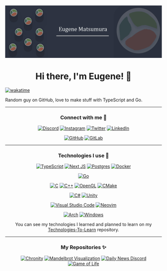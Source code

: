 [![Banner](images/banner.jpg)](https://github.com/SushiWaUmai)

<h1 align="center">
Hi there, I'm Eugene! 👋
</h1>

[![wakatime](https://wakatime.com/badge/user/8cc0a80a-7a1a-448c-8c5e-742ed9a33792.svg)](https://wakatime.com/@SushiWaUmai)

Random guy on GitHub, love to make stuff with TypeScript and Go.

---

<div align="center">

### Connect with me 🤝

[![Discord](https://img.shields.io/badge/SushiWaUmai%235351-%237289DA?style=for-the-badge&logo=discord&logoColor=white)](https://discord.com/users/356155984412147723/)
[![Instagram](https://img.shields.io/badge/eugenematsumura-%23E4405F?style=for-the-badge&logo=Instagram&logoColor=white)](https://www.instagram.com/eugenematsumura/)
[![Twitter](https://img.shields.io/badge/EugeneMatsumur1-%231DA1F2?style=for-the-badge&logo=Twitter&logoColor=white)](https://twitter.com/EugeneMatsumur1)
[![LinkedIn](https://img.shields.io/badge/Eugene%20Matsumura-%230B67C2?style=for-the-badge&logo=LinkedIn&logoColor=white)](https://www.linkedin.com/in/eugene-matsumura-68334922b/)

[![GitHub](https://img.shields.io/badge/SushiWaUmai-%23121011.svg?style=for-the-badge&logo=github&logoColor=white)](https://github.com/SushiWaUmai/)
[![GitLab](https://img.shields.io/badge/SushiWaUmai-%23181717.svg?style=for-the-badge&logo=gitlab&logoColor=white)](https://gitlab.com/SushiWaUmai)


---

### Technologies I use 📱

[![TypeScript](https://img.shields.io/badge/typescript-%23007ACC.svg?style=for-the-badge&logo=typescript&logoColor=white)](https://www.typescriptlang.org/)
[![Next JS](https://img.shields.io/badge/Next-black?style=for-the-badge&logo=next.js&logoColor=white)](https://nextjs.org/)
[![Postgres](https://img.shields.io/badge/postgres-%23316192.svg?style=for-the-badge&logo=postgresql&logoColor=white)](https://www.postgresql.org/)
[![Docker](https://img.shields.io/badge/docker-%230db7ed.svg?style=for-the-badge&logo=docker&logoColor=white)](https://www.docker.com/)

[![Go](https://img.shields.io/badge/Go-00ADD8?style=for-the-badge&logo=go&logoColor=white)](https://go.dev/)

[![C](https://img.shields.io/badge/c-%2300599C.svg?style=for-the-badge&logo=c&logoColor=white)](https://en.cppreference.com/w/c/language)
[![C++](https://img.shields.io/badge/c++-%2300599C.svg?style=for-the-badge&logo=c%2B%2B&logoColor=white)](https://www.cplusplus.com/)
[![OpenGL](https://img.shields.io/badge/OpenGL-%23FFFFFF.svg?style=for-the-badge&logo=opengl)](https://www.opengl.org/)
[![CMake](https://img.shields.io/badge/CMake-%23008FBA.svg?style=for-the-badge&logo=cmake&logoColor=white)](https://cmake.org/)

[![C#](https://img.shields.io/badge/c%23-%23239120.svg?style=for-the-badge&logo=c-sharp&logoColor=white)](https://docs.microsoft.com/en-us/dotnet/csharp/)
[![Unity](https://img.shields.io/badge/unity-%23000000.svg?style=for-the-badge&logo=unity&logoColor=white)](https://unity.com/)

[![Visual Studio Code](https://img.shields.io/badge/Visual%20Studio%20Code-0078d7.svg?style=for-the-badge&logo=visual-studio-code&logoColor=white)](https://code.visualstudio.com/)
[![Neovim](https://img.shields.io/badge/NeoVim-%2357A143.svg?&style=for-the-badge&logo=neovim&logoColor=white)](https://neovim.io/)

[![Arch](https://img.shields.io/badge/Arch%20Linux-1793D1?logo=arch-linux&logoColor=fff&style=for-the-badge)](https://archlinux.org/)
[![Windows](https://img.shields.io/badge/Windows-0078D6?style=for-the-badge&logo=windows&logoColor=white)](https://www.microsoft.com/en-us/windows)

You can see my technologies I learned and planned to learn on my [Technologies-To-Learn](https://github.com/SushiWaUmai/Technologies-To-Learn) repository.

---

### My Repositories ✨

[![Chronity](https://github-readme-stats.vercel.app/api/pin/?username=SushiWaUmai&repo=Chronity&theme=radical)](https://github.com/SushiWaUmai/Chronity)
[![Mandelbrot Visualization](https://github-readme-stats.vercel.app/api/pin/?username=SushiWaUmai&repo=Mandelbrot-Visualization&theme=radical)](https://github.com/SushiWaUmai/Mandelbrot-Visualization)
[![Daily News Discord](https://github-readme-stats.vercel.app/api/pin/?username=SushiWaUmai&repo=daily-news-discord&theme=radical)](https://github.com/SushiWaUmai/daily-news-discord)
[![Game of Life](https://github-readme-stats.vercel.app/api/pin/?username=SushiWaUmai&repo=game-of-life&theme=radical)](https://github.com/SushiWaUmai/game-of-life)

</div>

